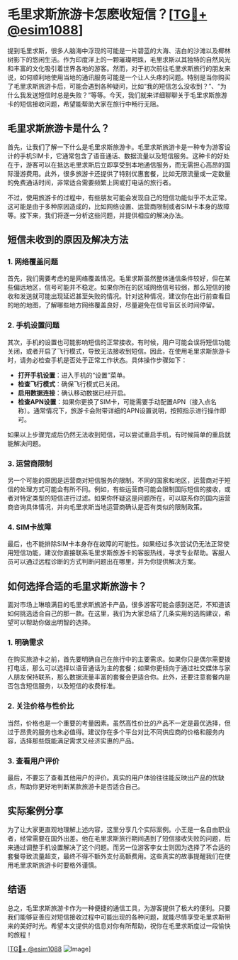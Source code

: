 # 毛里求斯旅游卡怎麽收短信？[[TG💪+ @esim1088](https://t.me/s/esim1088)]

提到毛里求斯，很多人脑海中浮现的可能是一片碧蓝的大海、洁白的沙滩以及椰林树影下的悠闲生活。作为印度洋上的一颗璀璨明珠，毛里求斯以其独特的自然风光和丰富的文化吸引着世界各地的游客。然而，对于初次前往毛里求斯旅行的朋友来说，如何顺利地使用当地的通讯服务可能是一个让人头疼的问题。特别是当你购买了毛里求斯旅游卡后，可能会遇到各种疑问，比如“我的短信怎么没收到？”、“为什么我发送短信时总是失败？”等等。今天，我们就来详细聊聊关于毛里求斯旅游卡的短信接收问题，希望能帮助大家在旅行中畅行无阻。

## 毛里求斯旅游卡是什么？

首先，让我们了解一下什么是毛里求斯旅游卡。毛里求斯旅游卡是一种专为游客设计的手机SIM卡，它通常包含了语音通话、数据流量以及短信服务。这种卡的好处在于，游客可以在抵达毛里求斯后立即享受到本地通信服务，而无需担心高昂的国际漫游费用。此外，很多旅游卡还提供了特别优惠套餐，比如无限流量或一定数量的免费通话时间，非常适合需要频繁上网或打电话的旅行者。

不过，使用旅游卡的过程中，有些朋友可能会发现自己的短信功能似乎不太正常。这可能是由于多种原因造成的，比如网络设置、运营商限制或者SIM卡本身的故障等。接下来，我们将逐一分析这些问题，并提供相应的解决办法。

## 短信未收到的原因及解决方法

### 1. 网络覆盖问题

首先，我们需要考虑的是网络覆盖情况。毛里求斯虽然整体通信条件较好，但在某些偏远地区，信号可能并不稳定。如果你所在的区域网络信号较弱，那么短信的接收和发送就可能出现延迟甚至失败的情况。针对这种情况，建议你在出行前查看目的地的地图，了解哪些地方网络覆盖良好，尽量避免在信号盲区长时间停留。

### 2. 手机设置问题

其次，手机的设置也可能影响短信的正常接收。有时候，用户可能会误将短信功能关闭，或者开启了飞行模式，导致无法接收到短信。因此，在使用毛里求斯旅游卡时，请务必检查手机是否处于正常工作状态。具体操作步骤如下：

- **打开手机设置**：进入手机的“设置”菜单。
- **检查飞行模式**：确保飞行模式已关闭。
- **启用数据连接**：确认移动数据已经开启。
- **检查APN设置**：如果你更换了SIM卡，可能需要手动配置APN（接入点名称）。通常情况下，旅游卡会附带详细的APN设置说明，按照指示进行操作即可。

如果以上步骤完成后仍然无法收到短信，可以尝试重启手机，有时候简单的重启就能解决问题。

### 3. 运营商限制

另一个可能的原因是运营商对短信服务的限制。不同的国家和地区，运营商对于短信的处理方式可能会有所不同。例如，有些运营商可能会限制国际短信的接收，或者对特定类型的短信进行过滤。如果你怀疑这是问题所在，可以联系你的国内运营商咨询具体情况，并向毛里求斯当地运营商确认是否有类似的限制政策。

### 4. SIM卡故障

最后，也不能排除SIM卡本身存在故障的可能性。如果经过多次尝试仍无法正常使用短信功能，建议你直接联系毛里求斯旅游卡的客服热线，寻求专业帮助。客服人员可以通过远程诊断的方式判断问题出在哪里，并为你提供解决方案。

## 如何选择合适的毛里求斯旅游卡？

面对市场上琳琅满目的毛里求斯旅游卡产品，很多游客可能会感到迷茫，不知道该如何挑选适合自己的那一款。在这里，我们为大家总结了几条实用的选购建议，希望可以帮助你做出明智的选择。

### 1. 明确需求

在购买旅游卡之前，首先要明确自己在旅行中的主要需求。如果你只是偶尔需要拨打电话，那么可以选择以语音通话为主的套餐；如果你更倾向于通过社交媒体与家人朋友保持联系，那么数据流量丰富的套餐会更适合你。此外，还要注意套餐内是否包含短信服务，以及短信的收费标准。

### 2. 关注价格与性价比

当然，价格也是一个重要的考量因素。虽然高性价比的产品不一定是最优选择，但过于昂贵的服务也未必值得。建议你在多个平台对比不同供应商的价格和服务内容，选择那些既能满足需求又经济实惠的产品。

### 3. 查看用户评价

最后，不要忘了查看其他用户的评价。真实的用户体验往往能反映出产品的优缺点，帮助你更好地判断某款旅游卡是否适合自己。

## 实际案例分享

为了让大家更直观地理解上述内容，这里分享几个实际案例。小王是一名自由职业者，经常需要在国外出差。他在毛里求斯旅行期间遇到了短信接收失败的问题，后来通过调整手机设置解决了这个问题。而另一位游客李女士则因为选择了不合适的套餐导致流量超支，最终不得不额外支付高额费用。这些真实的故事提醒我们在使用毛里求斯旅游卡时要格外谨慎。

## 结语

总之，毛里求斯旅游卡作为一种便捷的通信工具，为游客提供了极大的便利。只要我们能够妥善应对短信接收过程中可能出现的各种问题，就能尽情享受毛里求斯带来的美好时光。希望本文提供的信息对你有所帮助，祝你在毛里求斯度过一段愉快的旅程！

[[TG💪+ @esim1088](https://t.me/s/esim1088) ![Image](https://i.postimg.cc/4NQfJmqS/Snipaste-2025-05-13-00-14-12.png)]